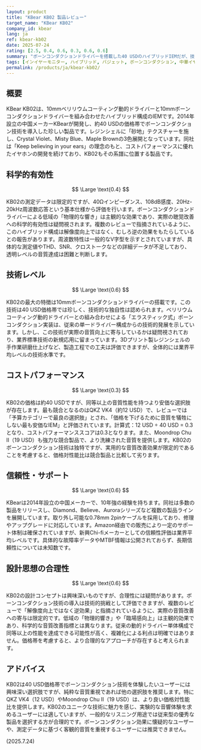 ```yaml
---
layout: product
title: "KBear KB02 製品レビュー"
target_name: "KBear KB02"
company_id: kbear
lang: ja
ref: kbear-kb02
date: 2025-07-24
rating: [2.5, 0.4, 0.6, 0.3, 0.6, 0.6]
summary: "ボーンコンダクションドライバーを搭載した40 USDのハイブリッドIEMだが、技術的優位性は限定的で、12 USDのQKZ VK4など競合製品と比較してコストパフォーマンスに大きな課題がある。"
tags: [インイヤーモニター, ハイブリッド, バジェット, ボーンコンダクション, 中華イヤホン]
permalink: /products/ja/kbear-kb02/
---
```

## 概要

KBear KB02は、10mmベリリウムコーティング動的ドライバーと10mmボーンコンダクションドライバーを組み合わせたハイブリッド構成のIEMです。2014年設立の中国メーカーKBearが開発し、約40 USDの価格帯でボーンコンダクション技術を導入した珍しい製品です。レジンシェルに「砂地」テクスチャーを施し、Crystal Violet、Misty Blue、Maple Brownの3色展開となっています。同社は「Keep believing in your ears」の理念のもと、コストパフォーマンスに優れたイヤホンの開発を続けており、KB02もその系譜に位置する製品です。

## 科学的有効性

$$ \Large \text{0.4} $$

KB02の測定データは限定的ですが、40Ωインピーダンス、108dB感度、20Hz-20kHz周波数応答という基本仕様から評価を行います。ボーンコンダクションドライバーによる低域の「物理的な響き」は主観的な効果であり、実際の聴覚改善への科学的有効性は疑問視されます。複数のレビューで指摘されているように、このハイブリッド構成は解像度向上ではなく、むしろ逆の効果をもたらしているとの報告があります。周波数特性は一般的なV字型を示すとされていますが、具体的な測定値やTHD、SNR、クロストークなどの詳細データが不足しており、透明レベルの音質達成は困難と判断します。

## 技術レベル

$$ \Large \text{0.6} $$

KB02の最大の特徴は10mmボーンコンダクションドライバーの搭載です。この技術は40 USD価格帯では珍しく、技術的な独自性は認められます。ベリリウムコーティング動的ドライバーとの組み合わせによる「エラスティック式」ボーンコンダクション実装は、従来の単一ドライバー構成からの技術的発展を示しています。しかし、この技術が実際の音質向上に寄与しているかは疑問視されており、業界標準技術の新規応用に留まっています。3Dプリント製レジンシェルの手作業研磨仕上げなど、製造工程での工夫は評価できますが、全体的には業界平均レベルの技術水準です。

## コストパフォーマンス

$$ \Large \text{0.3} $$

KB02の価格は約40 USDですが、同等以上の音質性能を持つより安価な選択肢が存在します。最も競合となるのはQKZ VK4（約12 USD）で、レビューでは「予算カテゴリーで最良の選択肢」とされ、「価格を下げるために音質を犠牲にしない最も安価なIEM」と評価されています。計算式：12 USD ÷ 40 USD = 0.3となり、コストパフォーマンススコアは0.3となります。また、Moondrop Chu II（19 USD）も強力な競合製品で、より洗練された音質を提供します。KB02のボーンコンダクション技術は独特ですが、実用的な音質改善効果が限定的であることを考慮すると、価格対性能比は競合製品と比較して劣ります。

## 信頼性・サポート

$$ \Large \text{0.6} $$

KBearは2014年設立の中国メーカーで、10年強の経験を持ちます。同社は多数の製品をリリースし、Diamond、Believe、Auroraシリーズなど複数の製品ラインを展開しています。取り外し可能な0.78mm 2pinケーブルを採用しており、修理やアップグレードに対応しています。Amazon経由での販売により一定のサポート体制は確保されていますが、新興Chi-fiメーカーとしての信頼性評価は業界平均レベルです。具体的な故障率データやMTBF情報は公開されておらず、長期信頼性については未知数です。

## 設計思想の合理性

$$ \Large \text{0.6} $$

KB02の設計コンセプトは興味深いものですが、合理性には疑問があります。ボーンコンダクション技術の導入は技術的挑戦として評価できますが、複数のレビューで「解像度向上ではなく逆効果」と指摘されているように、実際の音質改善への寄与は限定的です。低域の「物理的響き」や「臨場感向上」は主観的効果であり、科学的な音質改善指標とは異なります。従来の動的ドライバー単体構成で同等以上の性能を達成できる可能性が高く、複雑化による利点は明確ではありません。価格帯を考慮すると、より合理的なアプローチが存在すると考えられます。

## アドバイス

KB02は40 USD価格帯でボーンコンダクション技術を体験したいユーザーには興味深い選択肢ですが、純粋な音質重視であれば他の選択肢を推奨します。特にQKZ VK4（12 USD）やMoondrop Chu II（19 USD）は、より良い価格対性能比を提供します。KB02のユニークな技術に魅力を感じ、実験的な音響体験を求めるユーザーには適していますが、一般的なリスニング用途では従来型の優秀な製品を選択する方が合理的です。ボーンコンダクション効果に懐疑的なユーザーや、測定データに基づく客観的音質を重視するユーザーには推奨できません。

(2025.7.24)
